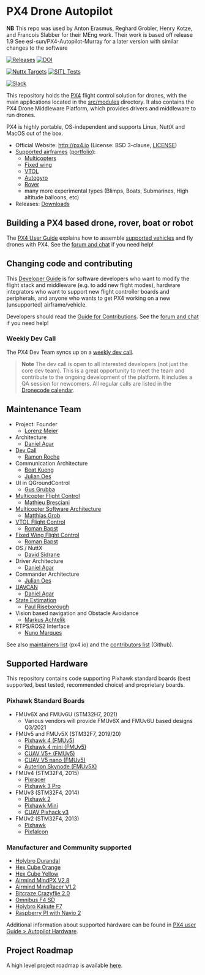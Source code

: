 # PX4 Drone Autopilot

**NB** This repo was used by Anton Erasmus, Reghard Grobler, Henry Kotze, and Francois Slabber for their MEng work.
Their work is based off release 1.9
See esl-sun/PX4-Autopilot-Murray for a later version with similar changes to the software

[![Releases](https://img.shields.io/github/release/PX4/PX4-Autopilot.svg)](https://github.com/PX4/PX4-Autopilot/releases) [![DOI](https://zenodo.org/badge/22634/PX4/PX4-Autopilot.svg)](https://zenodo.org/badge/latestdoi/22634/PX4/PX4-Autopilot)

[![Nuttx Targets](https://github.com/PX4/PX4-Autopilot/workflows/Nuttx%20Targets/badge.svg)](https://github.com/PX4/PX4-Autopilot/actions?query=workflow%3A%22Nuttx+Targets%22?branch=master) [![SITL Tests](https://github.com/PX4/PX4-Autopilot/workflows/SITL%20Tests/badge.svg?branch=master)](https://github.com/PX4/PX4-Autopilot/actions?query=workflow%3A%22SITL+Tests%22)

[![Slack](/.github/slack.svg)](https://join.slack.com/t/px4/shared_invite/zt-si4xo5qs-R4baYFmMjlrT4rQK5yUnaA)

This repository holds the [PX4](http://px4.io) flight control solution for drones, with the main applications located in the [src/modules](https://github.com/PX4/PX4-Autopilot/tree/master/src/modules) directory. It also contains the PX4 Drone Middleware Platform, which provides drivers and middleware to run drones.

PX4 is highly portable, OS-independent and supports Linux, NuttX and MacOS out of the box.

* Official Website: http://px4.io (License: BSD 3-clause, [LICENSE](https://github.com/PX4/PX4-Autopilot/blob/master/LICENSE))
* [Supported airframes](https://docs.px4.io/master/en/airframes/airframe_reference.html) ([portfolio](http://px4.io/#airframes)):
  * [Multicopters](https://docs.px4.io/master/en/frames_multicopter/)
  * [Fixed wing](https://docs.px4.io/master/en/frames_plane/)
  * [VTOL](https://docs.px4.io/master/en/frames_vtol/)
  * [Autogyro](https://docs.px4.io/master/en/frames_autogyro/)
  * [Rover](https://docs.px4.io/master/en/frames_rover/)
  * many more experimental types (Blimps, Boats, Submarines, High altitude balloons, etc)
* Releases: [Downloads](https://github.com/PX4/PX4-Autopilot/releases)


## Building a PX4 based drone, rover, boat or robot

The [PX4 User Guide](https://docs.px4.io/master/en/) explains how to assemble [supported vehicles](https://docs.px4.io/master/en/airframes/airframe_reference.html) and fly drones with PX4.
See the [forum and chat](https://docs.px4.io/master/en/#support) if you need help!


## Changing code and contributing

This [Developer Guide](https://docs.px4.io/master/en/development/development.html) is for software developers who want to modify the flight stack and middleware (e.g. to add new flight modes), hardware integrators who want to support new flight controller boards and peripherals, and anyone who wants to get PX4 working on a new (unsupported) airframe/vehicle.

Developers should read the [Guide for Contributions](https://docs.px4.io/master/en/contribute/).
See the [forum and chat](https://dev.px4.io/master/en/#support) if you need help!


### Weekly Dev Call

The PX4 Dev Team syncs up on a [weekly dev call](https://dev.px4.io/master/en/contribute/#dev_call).

> **Note** The dev call is open to all interested developers (not just the core dev team). This is a great opportunity to meet the team and contribute to the ongoing development of the platform. It includes a QA session for newcomers. All regular calls are listed in the [Dronecode calendar](https://www.dronecode.org/calendar/).


## Maintenance Team

  * Project: Founder
    * [Lorenz Meier](https://github.com/LorenzMeier)
  * Architecture
    * [Daniel Agar](https://github.com/dagar)
  * [Dev Call](https://github.com/PX4/PX4-Autopilot/labels/devcall)
    * [Ramon Roche](https://github.com/mrpollo)
  * Communication Architecture
    * [Beat Kueng](https://github.com/bkueng)
    * [Julian Oes](https://github.com/JulianOes)
  * UI in QGroundControl
    * [Gus Grubba](https://github.com/dogmaphobic)
  * [Multicopter Flight Control](https://github.com/PX4/PX4-Autopilot/labels/multicopter)
    * [Mathieu Bresciani](https://github.com/bresch)
  * [Multicopter Software Architecture](https://github.com/PX4/PX4-Autopilot/labels/multicopter)
    * [Matthias Grob](https://github.com/MaEtUgR)
  * [VTOL Flight Control](https://github.com/PX4/PX4-Autopilot/labels/vtol)
    * [Roman Bapst](https://github.com/RomanBapst)
  * [Fixed Wing Flight Control](https://github.com/PX4/PX4-Autopilot/labels/fixedwing)
    * [Roman Bapst](https://github.com/RomanBapst)
  * OS / NuttX
    * [David Sidrane](https://github.com/davids5)
  * Driver Architecture
    * [Daniel Agar](https://github.com/dagar)
  * Commander Architecture
    * [Julian Oes](https://github.com/julianoes)
  * [UAVCAN](https://github.com/PX4/PX4-Autopilot/labels/uavcan)
    * [Daniel Agar](https://github.com/dagar)
  * [State Estimation](https://github.com/PX4/PX4-Autopilot/issues?q=is%3Aopen+is%3Aissue+label%3A%22state+estimation%22)
    * [Paul Riseborough](https://github.com/priseborough)
  * Vision based navigation and Obstacle Avoidance
    * [Markus Achtelik](https://github.com/markusachtelik)
  * RTPS/ROS2 Interface
    * [Nuno Marques](https://github.com/TSC21)

See also [maintainers list](https://px4.io/community/maintainers/) (px4.io) and the [contributors list](https://github.com/PX4/PX4-Autopilot/graphs/contributors) (Github).

## Supported Hardware

This repository contains code supporting Pixhawk standard boards (best supported, best tested, recommended choice) and proprietary boards.

### Pixhawk Standard Boards
  * FMUv6X and FMUv6U (STM32H7, 2021)
    * Various vendors will provide FMUv6X and FMUv6U based designs Q3/2021
  * FMUv5 and FMUv5X (STM32F7, 2019/20)
    * [Pixhawk 4 (FMUv5)](https://docs.px4.io/master/en/flight_controller/pixhawk4.html)
    * [Pixhawk 4 mini (FMUv5)](https://docs.px4.io/master/en/flight_controller/pixhawk4_mini.html)
    * [CUAV V5+ (FMUv5)](https://docs.px4.io/master/en/flight_controller/cuav_v5_plus.html)
    * [CUAV V5 nano (FMUv5)](https://docs.px4.io/master/en/flight_controller/cuav_v5_nano.html)
    * [Auterion Skynode (FMUv5X)](https://docs.px4.io/master/en/flight_controller/auterion_skynode.html)
  * FMUv4 (STM32F4, 2015)
    * [Pixracer](https://docs.px4.io/master/en/flight_controller/pixracer.html)
    * [Pixhawk 3 Pro](https://docs.px4.io/master/en/flight_controller/pixhawk3_pro.html)
  * FMUv3 (STM32F4, 2014)
    * [Pixhawk 2](https://docs.px4.io/master/en/flight_controller/pixhawk-2.html)
    * [Pixhawk Mini](https://docs.px4.io/master/en/flight_controller/pixhawk_mini.html)
    * [CUAV Pixhack v3](https://docs.px4.io/master/en/flight_controller/pixhack_v3.html)
  * FMUv2 (STM32F4, 2013)
    * [Pixhawk](https://docs.px4.io/master/en/flight_controller/pixhawk.html)
    * [Pixfalcon](https://docs.px4.io/master/en/flight_controller/pixfalcon.html)

### Manufacturer and Community supported
  * [Holybro Durandal](https://docs.px4.io/master/en/flight_controller/durandal.html)
  * [Hex Cube Orange](https://docs.px4.io/master/en/flight_controller/cubepilot_cube_orange.html)
  * [Hex Cube Yellow](https://docs.px4.io/master/en/flight_controller/cubepilot_cube_yellow.html)
  * [Airmind MindPX V2.8](http://www.mindpx.net/assets/accessories/UserGuide_MindPX.pdf)
  * [Airmind MindRacer V1.2](http://mindpx.net/assets/accessories/mindracer_user_guide_v1.2.pdf)
  * [Bitcraze Crazyflie 2.0](https://docs.px4.io/master/en/complete_vehicles/crazyflie2.html)
  * [Omnibus F4 SD](https://docs.px4.io/master/en/flight_controller/omnibus_f4_sd.html)
  * [Holybro Kakute F7](https://docs.px4.io/master/en/flight_controller/kakutef7.html)
  * [Raspberry PI with Navio 2](https://docs.px4.io/master/en/flight_controller/raspberry_pi_navio2.html)

Additional information about supported hardware can be found in [PX4 user Guide > Autopilot Hardware](https://docs.px4.io/master/en/flight_controller/).

## Project Roadmap

A high level project roadmap is available [here](https://github.com/orgs/PX4/projects/25).
